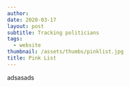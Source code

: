 ```yaml
---
author: 
date: 2020-03-17
layout: post
subtitle: Tracking politicians
tags:
  - website
thumbnail: /assets/thumbs/pinklist.jpg
title: Pink List
---
```


adsasads